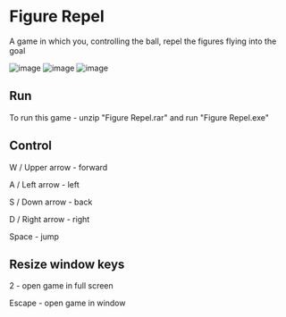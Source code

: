 # Figure Repel
A game in which you, controlling the ball, repel the figures flying into the goal

![image](https://github.com/Jktain/NewGame/assets/80411798/d4ab41dc-dd76-4874-a9ff-731c5ee9fe5f)
![image](https://github.com/Jktain/NewGame/assets/80411798/31355e66-ef91-448c-b26f-df36421a3613)
![image](https://github.com/Jktain/NewGame/assets/80411798/28981e12-eb1e-47f1-9353-bd8048b069a8)

## Run
To run this game - unzip "Figure Repel.rar" and run "Figure Repel.exe"

## Сontrol
W / Upper arrow - forward

A / Left arrow - left

S / Down arrow - back

D / Right arrow - right

Space - jump

## Resize window keys
2 - open game in full screen

Escape - open game in window

